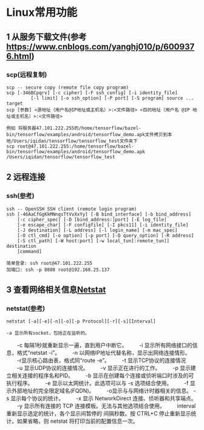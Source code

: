 # Linux常用功能
## 1 从服务下载文件(参考 https://www.cnblogs.com/yanghj010/p/6009376.html)
### scp(远程复制)
	scp -- secure copy (remote file copy program)
	scp [-346BCpqrv] [-c cipher] [-F ssh_config] [-i identity_file]
	         [-l limit] [-o ssh_option] [-P port] [-S program] source ... target
	scp [参数] <源地址（用户名@IP地址或主机名）>:<文件路径> <目的地址（用户名 @IP 地址或主机名）>:<文件路径>

	例如 将服务器47.101.222.255的/home/tensorflow/bazel-bin/tensorflow/examples/android/tensorflow_demo.apk文件拷贝到本地/Users/iqidan/tensorflow/tensorflow_test文件夹下 
	scp root@47.101.222.255:/home/tensorflow/bazel-bin/tensorflow/examples/android/tensorflow_demo.apk /Users/iqidan/tensorflow/tensorflow_test 

## 2 远程连接
### ssh([参考](https://www.cnblogs.com/ftl1012/p/ssh.html))
	ssh -- OpenSSH SSH client (remote login program)
	ssh [-46AaCfGgKkMNnqsTtVvXxYy] [-B bind_interface] [-b bind_address]
		[-c cipher_spec] [-D [bind_address:]port] [-E log_file]
		[-e escape_char] [-F configfile] [-I pkcs11] [-i identity_file]
		[-J destination] [-L address] [-l login_name] [-m mac_spec]
		[-O ctl_cmd] [-o option] [-p port] [-Q query_option] [-R address]
		[-S ctl_path] [-W host:port] [-w local_tun[:remote_tun]] destination
		[command]

	简单登录: ssh root@47.101.222.255
	加端口: ssh -p 8888 root@192.168.25.137    

## 3 查看网络相关信息[Netstat](https://baike.baidu.com/item/Netstat/527020?fr=aladdin)
### netstat([参考](https://www.cnblogs.com/ftl1012/p/netstat.html))
	netstat [-a][-e][-n][-o][-p Protocol][-r][-s][Interval]

	-a 显示所有socket，包括正在监听的。
　　-c 每隔1秒就重新显示一遍，直到用户中断它。
　　-i 显示所有网络接口的信息，格式“netstat -i”。
　　-n 以网络IP地址代替名称，显示出网络连接情形。
　　-r显示核心路由表，格式同“route -e”。
　　-t 显示TCP协议的连接情况
　　-u 显示UDP协议的连接情况。
　　-v 显示正在进行的工作。
　　-p 显示建立相关连接的程序名和PID。
　　-b 显示在创建每个连接或侦听端口时涉及的可执行程序。
　　-e 显示以太网统计。此选项可以与 -s 选项结合使用。
　　-f 显示外部地址的完全限定域名(FQDN)。
　　-o显示与与网络计时器相关的信息。
	-s 显示每个协议的统计。
　　-x 显示 NetworkDirect 连接、侦听器和共享端点。
　　-y 显示所有连接的 TCP 连接模板。无法与其他选项结合使用。
　　interval 重新显示选定的统计，各个显示间暂停的 间隔秒数。按 CTRL+C 停止重新显示统计。如果省略，则 netstat 将打印当前的配置信息一次。